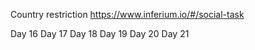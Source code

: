 Country restriction
https://www.inferium.io/#/social-task

Day 16
Day 17
Day 18
Day 19
Day 20
Day 21

